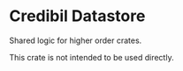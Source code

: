 # Credibil Datastore

Shared logic for higher order crates.

This crate is not intended to be used directly.
